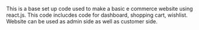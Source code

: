 This is a base set up code used to make a basic e commerce website using react.js. This code inclucdes code for dashboard, shopping cart, wishlist. Website can be used as admin side as well as customer side. 
